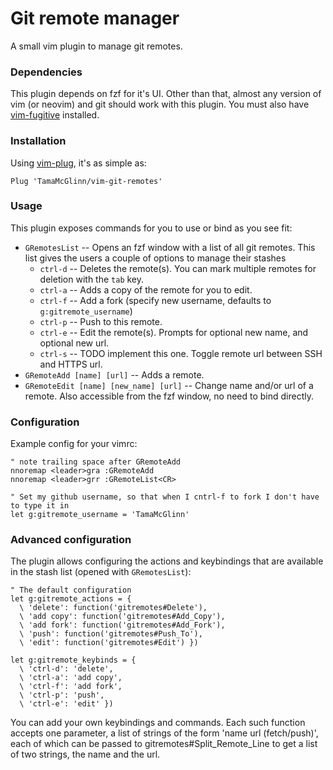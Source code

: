 # Git remote manager

A small vim plugin to manage git remotes.

### Dependencies

This plugin depends on fzf for it's UI. Other than that, almost any version of vim (or neovim) and git should work with this plugin.
You must also have [vim-fugitive](https://github.com/tpope/vim-fugitive) installed.

### Installation

Using [vim-plug](https://github.com/junegunn/vim-plug), it's as simple as:

`Plug 'TamaMcGlinn/vim-git-remotes'`

### Usage

This plugin exposes commands for you to use or bind as you see fit:

* `GRemotesList` -- Opens an fzf window with a list of all git remotes. This list gives the users a couple of options to manage their stashes
  * `ctrl-d` -- Deletes the remote(s). You can mark multiple remotes for deletion with the `tab` key.
  * `ctrl-a` -- Adds a copy of the remote for you to edit.
  * `ctrl-f` -- Add a fork (specify new username, defaults to `g:gitremote_username`)
  * `ctrl-p` -- Push to this remote.
  * `ctrl-e` -- Edit the remote(s). Prompts for optional new name, and optional new url.
  * `ctrl-s` -- TODO implement this one. Toggle remote url between SSH and HTTPS url.
* `GRemoteAdd [name] [url]` -- Adds a remote.
* `GRemoteEdit [name] [new_name] [url]` -- Change name and/or url of a remote. Also accessible from the fzf window, no need to bind directly.

### Configuration

Example config for your vimrc:

```
" note trailing space after GRemoteAdd
nnoremap <leader>gra :GRemoteAdd 
nnoremap <leader>grr :GRemoteList<CR>

" Set my github username, so that when I cntrl-f to fork I don't have to type it in
let g:gitremote_username = 'TamaMcGlinn'
```

### Advanced configuration

The plugin allows configuring the actions and keybindings that are available in the stash list (opened with `GRemotesList`):

```
" The default configuration
let g:gitremote_actions = {
  \ 'delete': function('gitremotes#Delete'), 
  \ 'add copy': function('gitremotes#Add_Copy'),
  \ 'add fork': function('gitremotes#Add_Fork'),
  \ 'push': function('gitremotes#Push_To'),
  \ 'edit': function('gitremotes#Edit') })

let g:gitremote_keybinds = {
  \ 'ctrl-d': 'delete',
  \ 'ctrl-a': 'add copy',
  \ 'ctrl-f': 'add fork',
  \ 'ctrl-p': 'push',
  \ 'ctrl-e': 'edit' })
```

You can add your own keybindings and commands. Each such function accepts one parameter, a list of strings of the form 'name	url (fetch/push)', each of which can be passed to gitremotes#Split_Remote_Line to get a list of two strings, the name and the url.
